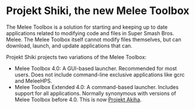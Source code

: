 # Projekt Shiki, the new Melee Toolbox
The Melee Toolbox is a solution for starting and keeping up to date applications related to modifying code and files in Super Smash Bros. Melee. The Melee Toolbox itself cannot modify files themselves, but can download, launch, and update applications that can.

Projekt Shiki projects two variations of the Melee Toolbox:
* Melee Toolbox 4.0: A GUI-based launcher. Recommended for most users. Does not include command-line exclusive applications like gcrc and MeleeHPS.
* Melee Toolbox Extended 4.0: A command-based launcher. Includes support for all applications. Normally synonymous with versions of Melee Toolbox before 4.0. This is now [Projekt Akiha](http://github.com/doqtorkirby/akiha).
